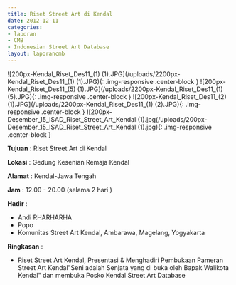 ```yaml
---
title: Riset Street Art di Kendal
date: 2012-12-11
categories:
- laporan
- CMB
- Indonesian Street Art Database
layout: laporancmb
---
```


![200px-Kendal_Riset_Des11_(1) (1).JPG](/uploads/2200px-Kendal_Riset_Des11_(1) (1).JPG){: .img-responsive .center-block }
![200px-Kendal_Riset_Des11_(5) (1).JPG](/uploads/2200px-Kendal_Riset_Des11_(1) (5).JPG){: .img-responsive .center-block }
![200px-Kendal_Riset_Des11_(2) (1).JPG](/uploads/2200px-Kendal_Riset_Des11_(1) (2).JPG){: .img-responsive .center-block }
![200px-Desember_15_ISAD_Riset_Street_Art_Kendal (1).jpg(/uploads/200px-Desember_15_ISAD_Riset_Street_Art_Kendal (1).jpg){: .img-responsive .center-block }

**Tujuan** : Riset Street Art di Kendal

**Lokasi** : Gedung Kesenian Remaja Kendal

**Alamat** : Kendal-Jawa Tengah

**Jam** : 12.00 - 20.00 (selama 2 hari )

**Hadir** : 
* Andi RHARHARHA
* Popo
* Komunitas Street Art Kendal, Ambarawa, Magelang, Yogyakarta

**Ringkasan** : 
* Riset Street Art Kendal, Presentasi & Menghadiri Pembukaan Pameran Street Art Kendal"Seni adalah Senjata yang di buka oleh Bapak Walikota Kendal" dan membuka Posko Kendal Street Art Database
